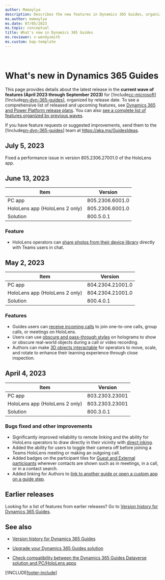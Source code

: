```yaml
---
author: Mamaylya
description: Describes the new features in Dynamics 365 Guides, organized by release date.
ms.author: mamaylya
ms.date: 07/05/2023
ms.topic: conceptual
title: What's new in Dynamics 365 Guides
ms.reviewer: v-wendysmith
ms.custom: bap-template
---
```


<br />
<!--Keep line break for proper in-app rendering!-->
<!---All links must be in "a hrefs" in order for this page to render correctly in the app!-->

# What's new in Dynamics 365 Guides

This page provides details about the latest release in the **current wave of features (April 2023 through September 2023)** for [!include[cc-microsoft](../includes/cc-microsoft.md)] [!include[pn-dyn-365-guides](../includes/pn-dyn-365-guides.md)], organized by release date. To see a comprehensive list of released and upcoming features, see <a href="/dynamics365/release-plans/" target="_blank">Dynamics 365 and Power Platform release plans</a>. You can also <a href="/dynamics365/mixed-reality/guides/version-history" target="_blank">see a complete list of features organized by previous waves</a>.

If you have feature requests or suggested improvements, send them to the [!include[pn-dyn-365-guides](../includes/pn-dyn-365-guides.md)] team at <a href="https://aka.ms/GuidesIdeas" target="_blank">https://aka.ms/GuidesIdeas</a>.

## July 5, 2023

Fixed a performance issue in version 805.2306.27001.0 of the HoloLens app.

## June 13, 2023

|Item|Version|
|-------------------------|--------------------------------|
|PC app| 805.2306.6001.0 |
|HoloLens app (HoloLens 2 only)| 805.2306.6001.0 |
|Solution| 800.5.0.1  |

### Feature

- HoloLens operators can <a href="/dynamics365/mixed-reality/guides/calling-photos" target="_blank">share photos from their device library</a> directly with Teams users in chat.

## May 2, 2023

|Item|Version|
|-------------------------|--------------------------------|
|PC app| 804.2304.21001.0 |
|HoloLens app (HoloLens 2 only)| 804.2304.21001.0 |
|Solution| 800.4.0.1  |

### Features

- Guides users can <a href="/dynamics365/mixed-reality/guides/calling-start-call#receive-a-call" target="_blank">receive incoming calls</a> to join one-to-one calls, group calls, or meetings on HoloLens.
- Users can use <a href="/dynamics365/mixed-reality/guides/hololens-app-styles" target="_blank">obscure and pass-through styles</a> on holograms to show or obscure real-world objects during a call or video recording.
- Authors can make <a href="/dynamics365/mixed-reality/guides/hololens-app-interact-3d" target="_blank">3D objects interactable</a> for operators to move, scale, and rotate to enhance their learning experience through close inspection.

## April 4, 2023

|Item|Version|
|-------------------------|--------------------------------|
|PC app|803.2303.23001 |
|HoloLens app (HoloLens 2 only)|803.2303.23001 |
|Solution|800.3.0.1 |

### Bugs fixed and other improvements

- Significantly improved reliability to remote linking and the ability for HoloLens operators to draw directly in their vicinity with <a href="/dynamics365/mixed-reality/guides/calling-annotations" target="_blank">direct inking</a>.
- Added the ability for users to toggle their camera off before joining a Teams HoloLens meeting or making an outgoing call.
- Added badges on the participant tiles for <a href="/microsoftteams/communicate-with-users-from-other-organizations" target="_blank">Guest and External participants</a> wherever contacts are shown such as in meetings, in a call, or in a contact search.
- Added linking for Authors to <a href="/dynamics365/mixed-reality/guides/pc-app-website-powerapps-link" target="_blank">link to another guide or open a custom app on a guide step</a>.

## Earlier releases

Looking for a list of features from earlier releases? Go to <a href="/dynamics365/mixed-reality/guides/version-history" target="_blank">Version history for Dynamics 365 Guides</a>.

## See also

- <a href="/dynamics365/mixed-reality/guides/version-history" target="_blank">Version history for Dynamics 365 Guides</a>

- <a href="/dynamics365/mixed-reality/guides/upgrade" target="_blank">Upgrade your Dynamics 365 Guides solution</a>

- <a href="/dynamics365/mixed-reality/guides/admin-apps-solution-compatibility" target="_blank">Check compatibility between the Dynamics 365 Guides Dataverse solution and PC/HoloLens apps</a>



[!INCLUDE[footer-include](../includes/footer-banner.md)]
